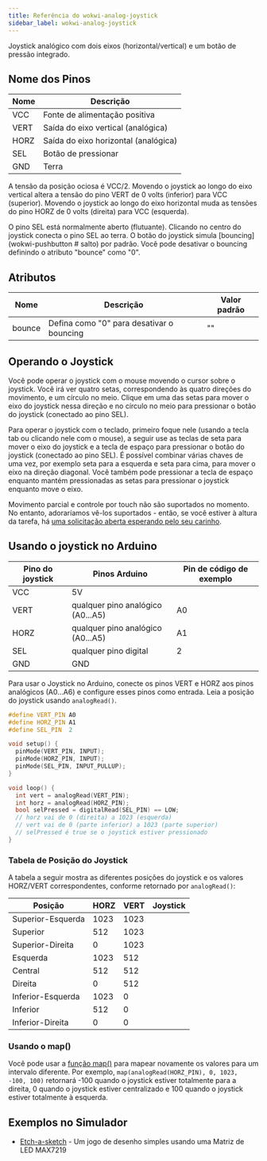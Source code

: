 ```yaml
---
title: Referência do wokwi-analog-joystick
sidebar_label: wokwi-analog-joystick
---
```


Joystick analógico com dois eixos (horizontal/vertical) e um botão de pressão integrado.

<wokwi-analog-joystick />

## Nome dos Pinos

| Nome | Descrição                            |
| ---- | ------------------------------------ |
| VCC  | Fonte de alimentação positiva        |
| VERT | Saída do eixo vertical (analógica)   |
| HORZ | Saída do eixo horizontal (analógica) |
| SEL  | Botão de pressionar                  |
| GND  | Terra                                |

A tensão da posição ociosa é VCC/2. Movendo o joystick ao longo do eixo vertical altera a tensão do pino VERT de 0 volts (inferior) para VCC (superior). Movendo o joystick ao longo do eixo horizontal muda as tensões do pino HORZ de 0 volts (direita) para VCC (esquerda).

O pino SEL está normalmente aberto (flutuante). Clicando no centro do joystick conecta o pino SEL ao terra. O botão do joystick simula [bouncing] (wokwi-pushbutton # salto) por padrão. Você pode desativar o bouncing definindo o atributo "bounce" como "0".

## Atributos

| Nome   | Descrição                                 | Valor padrão  |
| ------ | ----------------------------------------- | ------------- |
| bounce | Defina como "0" para desativar o bouncing | ""            |

## Operando o Joystick

Você pode operar o joystick com o mouse movendo o cursor sobre o joystick. Você irá ver quatro setas, correspondendo às quatro direções do movimento,
e um círculo no meio. Clique em uma das setas para mover o eixo do joystick nessa direção e no círculo no meio para pressionar o
botão do joystick (conectado ao pino SEL).

Para operar o joystick com o teclado, primeiro foque nele (usando a tecla tab ou clicando nele com o mouse), a seguir use as teclas de seta para mover
o eixo do joystick e a tecla de espaço para pressionar o botão do joystick (conectado ao pino SEL). É possível combinar várias chaves
de uma vez, por exemplo seta para a esquerda e seta para cima, para mover o eixo na direção diagonal. Você também pode pressionar a tecla de espaço enquanto mantém pressionadas as setas
para pressionar o joystick enquanto move o eixo.

Movimento parcial e controle por touch não são suportados no momento. No entanto, adoraríamos vê-los suportados - então, se você estiver à altura da tarefa, há [uma solicitação aberta esperando pelo seu carinho](https://github.com/wokwi/wokwi-elements/issues/62).

## Usando o joystick no Arduino

| Pino do joystick | Pinos Arduino                       | Pin de código de exemplo |
| ---------------- | ----------------------------------- | ------------------------ |
| VCC              | 5V                                  |                          |
| VERT             | qualquer pino analógico (A0...A5)   | A0                       |
| HORZ             | qualquer pino analógico (A0...A5)   | A1                       |
| SEL              | qualquer pino digital               | 2                        |
| GND              | GND                                 |                          |

Para usar o Joystick no Arduino, conecte os pinos VERT e HORZ aos pinos analógicos (A0...A6) e configure esses pinos como entrada. Leia a posição do joystick usando `analogRead()`.

```cpp
#define VERT_PIN A0
#define HORZ_PIN A1
#define SEL_PIN  2

void setup() {
  pinMode(VERT_PIN, INPUT);
  pinMode(HORZ_PIN, INPUT);
  pinMode(SEL_PIN, INPUT_PULLUP);
}

void loop() {
  int vert = analogRead(VERT_PIN);
  int horz = analogRead(HORZ_PIN);
  bool selPressed = digitalRead(SEL_PIN) == LOW;
  // horz vai de 0 (direita) a 1023 (esquerda)
  // vert vai de 0 (parte inferior) a 1023 (parte superior)
  // selPressed é true se o joystick estiver pressionado
}
```

### Tabela de Posição do Joystick

A tabela a seguir mostra as diferentes posições do joystick e os valores HORZ/VERT correspondentes, conforme retornado por `analogRead()`:

| Posição           | HORZ | VERT | Joystick                                                   |
| ----------------- | ---- | ---- | ---------------------------------------------------------- |
| Superior-Esquerda | 1023 | 1023 | <wokwi-analog-joystick xValue="1" yValue="1" disabled />   |
| Superior          | 512  | 1023 | <wokwi-analog-joystick xValue="0" yValue="1" disabled />   |
| Superior-Direita  | 0    | 1023 | <wokwi-analog-joystick xValue="-1" yValue="1" disabled />  |
| Esquerda          | 1023 | 512  | <wokwi-analog-joystick xValue="1" yValue="0" disabled />   |
| Central           | 512  | 512  | <wokwi-analog-joystick xValue="0" yValue="0" disabled />   |
| Direita           | 0    | 512  | <wokwi-analog-joystick xValue="-1" yValue="0" disabled />  |
| Inferior-Esquerda | 1023 | 0    | <wokwi-analog-joystick xValue="1" yValue="-1" disabled />  |
| Inferior          | 512  | 0    | <wokwi-analog-joystick xValue="0" yValue="-1" disabled />  |
| Inferior-Direita  | 0    | 0    | <wokwi-analog-joystick xValue="-1" yValue="-1" disabled /> |

### Usando o map()

Você pode usar a [função map()](https://www.arduino.cc/reference/pt/language/functions/math/map/) para mapear novamente os valores para um intervalo diferente.
Por exemplo, `map(analogRead(HORZ_PIN), 0, 1023, -100, 100)` retornará -100 quando o joystick estiver totalmente para a direita, 0 quando o joystick
estiver centralizado e 100 quando o joystick estiver totalmente à esquerda.

## Exemplos no Simulador

- [Etch-a-sketch](https://wokwi.com/arduino/projects/296234816685212169) - Um jogo de desenho simples usando uma Matriz de LED MAX7219
